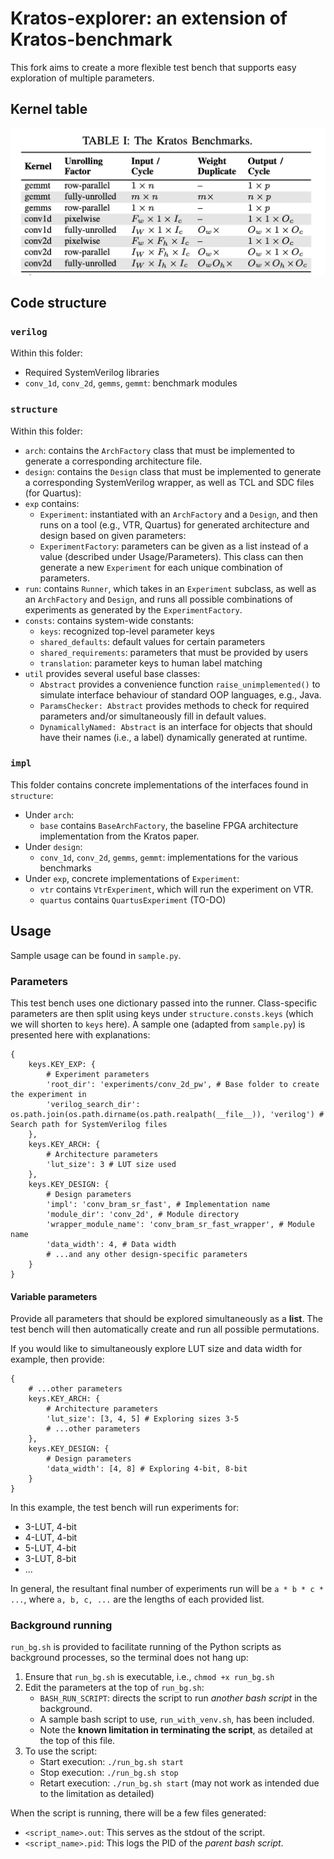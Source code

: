 # Kratos-explorer: an extension of Kratos-benchmark

This fork aims to create a more flexible test bench that supports easy exploration of multiple parameters.

## Kernel table

![kernel_table](<./img/kernel table.png>)

## Code structure

### `verilog`

Within this folder:
- Required SystemVerilog libraries
- `conv_1d`, `conv_2d`, `gemms`, `gemmt`: benchmark modules

### `structure`

Within this folder:
- `arch`: contains the `ArchFactory` class that must be implemented to generate a corresponding architecture file.
- `design`: contains the `Design` class that must be implemented to generate a corresponding SystemVerilog wrapper, as well as TCL and SDC files (for Quartus):
- `exp` contains:
    - `Experiment`: instantiated with an `ArchFactory` and a `Design`, and then runs on a tool (e.g., VTR, Quartus) for generated architecture and design based on given parameters:
    - `ExperimentFactory`: parameters can be given as a list instead of a value (described under Usage/Parameters). This class can then generate a new `Experiment` for each unique combination of parameters.
- `run`: contains `Runner`, which takes in an `Experiment` subclass, as well as an `ArchFactory` and `Design`, and runs all possible combinations of experiments as generated by the `ExperimentFactory`.
- `consts`: contains system-wide constants:
    - `keys`: recognized top-level parameter keys
    - `shared_defaults`: default values for certain parameters
    - `shared_requirements`: parameters that must be provided by users
    - `translation`: parameter keys to human label matching
- `util` provides several useful base classes:
    - `Abstract` provides a convenience function `raise_unimplemented()` to simulate interface behaviour of standard OOP languages, e.g., Java.
    - `ParamsChecker: Abstract` provides methods to check for required parameters and/or simultaneously fill in default values.
    - `DynamicallyNamed: Abstract` is an interface for objects that should have their names (i.e., a label) dynamically generated at runtime.

### `impl`

This folder contains concrete implementations of the interfaces found in `structure`:
- Under `arch`:
    - `base` contains `BaseArchFactory`, the baseline FPGA architecture implementation from the Kratos paper.
- Under `design`:
    - `conv_1d`, `conv_2d`, `gemms`, `gemmt`: implementations for the various benchmarks
- Under `exp`, concrete implementations of `Experiment`:
    - `vtr` contains `VtrExperiment`, which will run the experiment on VTR.
    - `quartus` contains `QuartusExperiment` (TO-DO)

## Usage

Sample usage can be found in `sample.py`.

### Parameters

This test bench uses one dictionary passed into the runner. Class-specific parameters are then split using keys under `structure.consts.keys` (which we will shorten to `keys` here). A sample one (adapted from `sample.py`) is presented here with explanations:

```
{
    keys.KEY_EXP: {
        # Experiment parameters
        'root_dir': 'experiments/conv_2d_pw', # Base folder to create the experiment in
        'verilog_search_dir': os.path.join(os.path.dirname(os.path.realpath(__file__)), 'verilog') # Search path for SystemVerilog files
    },
    keys.KEY_ARCH: {
        # Architecture parameters
        'lut_size': 3 # LUT size used
    },
    keys.KEY_DESIGN: {
        # Design parameters
        'impl': 'conv_bram_sr_fast', # Implementation name
        'module_dir': 'conv_2d', # Module directory
        'wrapper_module_name': 'conv_bram_sr_fast_wrapper', # Module name
        'data_width': 4, # Data width
        # ...and any other design-specific parameters
    }
}
```

#### Variable parameters

Provide all parameters that should be explored simultaneously as a **list**. The test bench will then automatically create and run all possible permutations.

If you would like to simultaneously explore LUT size and data width for example, then provide:
```
{
    # ...other parameters
    keys.KEY_ARCH: {
        # Architecture parameters
        'lut_size': [3, 4, 5] # Exploring sizes 3-5
        # ...other parameters
    },
    keys.KEY_DESIGN: {
        # Design parameters
        'data_width': [4, 8] # Exploring 4-bit, 8-bit
    }
}
```
In this example, the test bench will run experiments for:
- 3-LUT, 4-bit
- 4-LUT, 4-bit
- 5-LUT, 4-bit
- 3-LUT, 8-bit
- ...

In general, the resultant final number of experiments run will be `a * b * c * ...`, where `a, b, c, ...` are the lengths of each provided list.

### Background running

`run_bg.sh` is provided to facilitate running of the Python scripts as background processes, so the terminal does not hang up:
1. Ensure that `run_bg.sh` is executable, i.e., `chmod +x run_bg.sh`
2. Edit the parameters at the top of `run_bg.sh`:
    - `BASH_RUN_SCRIPT`: directs the script to run *another bash script* in the background.
    - A sample bash script to use, `run_with_venv.sh`, has been included.
    - Note the **known limitation in terminating the script**, as detailed at the top of this file.
3. To use the script:
    - Start execution: `./run_bg.sh start`
    - Stop execution: `./run_bg.sh stop`
    - Retart execution: `./run_bg.sh start` (may not work as intended due to the limitation as detailed)

When the script is running, there will be a few files generated:
- `<script_name>.out`: This serves as the stdout of the script.
- `<script_name>.pid`: This logs the PID of the *parent bash script*.